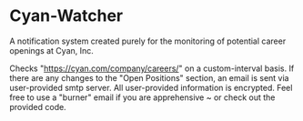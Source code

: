 # Cyan-Watcher
A notification system created purely for the monitoring of potential career openings at Cyan, Inc.


Checks "https://cyan.com/company/careers/" on a custom-interval basis. If there are any changes to the "Open Positions" section, an email is sent via user-provided smtp server. All user-provided information is encrypted. Feel free to use a "burner" email if you are apprehensive ~ or check out the provided code. 

